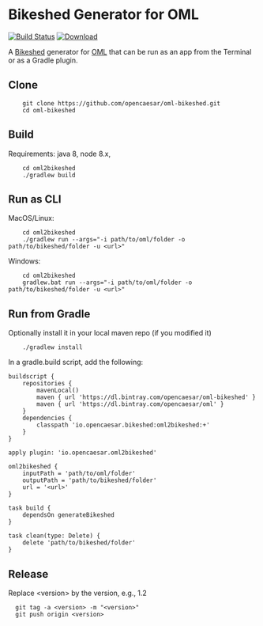 # Bikeshed Generator for OML

[![Build Status](https://travis-ci.org/opencaesar/oml-bikeshed.svg?branch=master)](https://travis-ci.org/opencaesar/oml-bikeshed)
[ ![Download](https://api.bintray.com/packages/opencaesar/oml-bikeshed/oml2bikeshed/images/download.svg) ](https://bintray.com/opencaesar/oml-bikeshed/oml2bikeshed/_latestVersion)

A [Bikeshed](https://github.com/tabatkins/bikeshed) generator for [OML](https://opencaesar.github.io/oml) that can be run as an app from the Terminal or as a Gradle plugin.

## Clone
```
    git clone https://github.com/opencaesar/oml-bikeshed.git
    cd oml-bikeshed
```
      
## Build
Requirements: java 8, node 8.x, 
```
    cd oml2bikeshed
    ./gradlew build
```

## Run as CLI

MacOS/Linux:
```
    cd oml2bikeshed
    ./gradlew run --args="-i path/to/oml/folder -o path/to/bikeshed/folder -u <url>"
```
Windows:
```
    cd oml2bikeshed
    gradlew.bat run --args="-i path/to/oml/folder -o path/to/bikeshed/folder -u <url>"
```

## Run from Gradle
Optionally install it in your local maven repo (if you modified it)
```
    ./gradlew install
```
In a gradle.build script, add the following:
```
buildscript {
	repositories {
		mavenLocal()
		maven { url 'https://dl.bintray.com/opencaesar/oml-bikeshed' }
		maven { url 'https://dl.bintray.com/opencaesar/oml' }
	}
	dependencies {
		classpath 'io.opencaesar.bikeshed:oml2bikeshed:+'
	}
}

apply plugin: 'io.opencaesar.oml2bikeshed'

oml2bikeshed {
	inputPath = 'path/to/oml/folder'
	outputPath = 'path/to/bikeshed/folder'
	url = '<url>'
}

task build {
	dependsOn generateBikeshed
}

task clean(type: Delete) {
	delete 'path/to/bikeshed/folder'
}
```

## Release

Replace \<version\> by the version, e.g., 1.2
```
  git tag -a <version> -m "<version>"
  git push origin <version>
```
